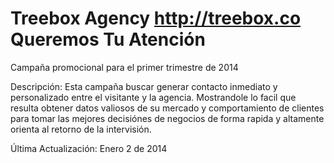 Treebox Agency
http://treebox.co
Queremos Tu Atención
==============================

Campaña promocional para el primer trimestre de 2014


Descripción:
Esta campaña buscar generar contacto inmediato y personalizado entre el visitante y la agencia. Mostrandole lo facil
que resulta obtener datos valiosos de su mercado y comportamiento de clientes para tomar las mejores decisiónes de 
negocios de forma rapida y altamente orienta al retorno de la intervisión.


Última Actualización: Enero 2 de 2014



